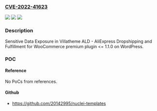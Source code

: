 ### [CVE-2022-41623](https://cve.mitre.org/cgi-bin/cvename.cgi?name=CVE-2022-41623)
![](https://img.shields.io/static/v1?label=Product&message=ALD%20-%20AliExpress%20Dropshipping%20and%20Fulfillment%20for%20WooCommerce%20(WordPress%20plugin)&color=blue)
![](https://img.shields.io/static/v1?label=Version&message=%3C%3D%201.1.0%20&color=brightgreen)
![](https://img.shields.io/static/v1?label=Vulnerability&message=CWE-202%20Exposure%20of%20Sensitive%20Data%20Through%20Data%20Queries&color=brightgreen)

### Description

Sensitive Data Exposure in Villatheme ALD - AliExpress Dropshipping and Fulfillment for WooCommerce premium plugin <= 1.1.0 on WordPress.

### POC

#### Reference
No PoCs from references.

#### Github
- https://github.com/20142995/nuclei-templates

